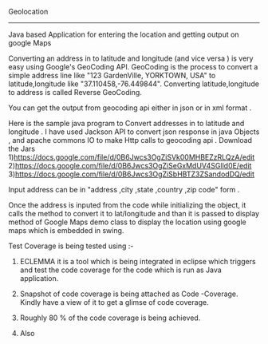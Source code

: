 Geolocation 

**********

Java based Application for entering the location and getting output on google Maps 

Converting an address in to latitude and longitude (and vice versa ) is very easy using Google's GeoCoding API. GeoCoding is the process to convert a simple address line like "123 GardenVille, YORKTOWN, USA" to latitude,longitude like "37.110458,-76.449844". Converting latitude,longitude to address is called Reverse GeoCoding.

You can get the output from geocoding api either in json or in xml format .

Here is the sample java program to Convert addresses in to latitude and longitude . I have used Jackson API to convert json response in java Objects , and apache commons IO to make Http calls to geocoding api . Download the Jars 
1)https://docs.google.com/file/d/0B6Jwcs3OgZiSVk00MHBEZzRLQzA/edit
2)https://docs.google.com/file/d/0B6Jwcs3OgZiSeGxMdUV4SGlld0E/edit
3)https://docs.google.com/file/d/0B6Jwcs3OgZiSbHBTZ3ZSandodDQ/edit

Input address can be in "address ,city ,state ,country ,zip code" form .

Once the address is inputed from the code while initializing the object, it calls the method to convert it to lat/longitude and than it is passed to display method of Google Maps demo class to display the location using google maps which is embedded in swing.

Test Coverage is being tested using :-

1) ECLEMMA it is a tool which is being integrated in eclipse which triggers and test the code coverage for the code which is run as Java application.

2) Snapshot of code coverage is being attached as Code -Coverage. Kindly have a view of it to get a glimse of code coverage.

3) Roughly 80 % of the code coverage is being achieved. 

4) Also 

